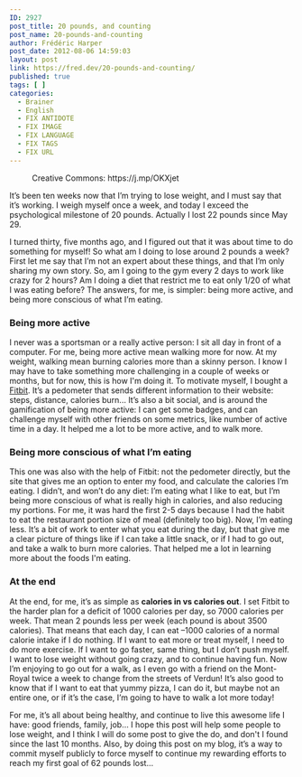 ```yaml
---
ID: 2927
post_title: 20 pounds, and counting
post_name: 20-pounds-and-counting
author: Frédéric Harper
post_date: 2012-08-06 14:59:03
layout: post
link: https://fred.dev/20-pounds-and-counting/
published: true
tags: [ ]
categories:
  - Brainer
  - English
  - FIX ANTIDOTE
  - FIX IMAGE
  - FIX LANGUAGE
  - FIX TAGS
  - FIX URL
---
```

<figure><img title="7582140718_72b91ae0d9_c" src="http://fred.dev/wp-content/uploads/2012/08/7582140718_72b91ae0d9_c.jpg" alt=""/><figcaption> Creative Commons: https://j.mp/OKXjet</figcaption></figure><p>It’s been ten weeks now that I’m trying to lose weight, and I must say that it’s working. I weigh myself once a week, and today I exceed the psychological milestone of 20 pounds. Actually I lost 22 pounds since May 29.</p><p>I turned thirty, five months ago, and I figured out that it was about time to do something for myself! So what am I doing to lose around 2 pounds a week? First let me say that I’m not an expert about these things, and that I’m only sharing my own story. So, am I going to the gym every 2 days to work like crazy for 2 hours? Am I doing a diet that restrict me to eat only 1/20 of what I was eating before? The answers, for me, is simpler: being more active, and being more conscious of what I’m eating.</p><h3>Being more active</h3><p>I never was a sportsman or a really active person: I sit all day in front of a computer. For me, being more active mean walking more for now. At my weight, walking mean burning calories more than a skinny person. I know I may have to take something more challenging in a couple of weeks or months, but for now, this is how I'm doing it. To motivate myself, I bought a <a href="https://www.fitbit.com/" target="_blank" rel="noopener noreferrer">Fitbit</a>. It’s a pedometer that sends different information to their website: steps, distance, calories burn... It’s also a bit social, and is around the gamification of being more active: I can get some badges, and can challenge myself with other friends on some metrics, like number of active time in a day. It helped me a lot to be more active, and to walk more.</p><h3>Being more conscious of what I’m eating</h3><p>This one was also with the help of Fitbit: not the pedometer directly, but the site that gives me an option to enter my food, and calculate the calories I’m eating. I didn’t, and won’t do any diet: I’m eating what I like to eat, but I’m being more conscious of what is really high in calories, and also reducing my portions. For me, it was hard the first 2-5 days because I had the habit to eat the restaurant portion size of meal (definitely too big). Now, I’m eating less. It’s a bit of work to enter what you eat during the day, but that give me a clear picture of things like if I can take a little snack, or if I had to go out, and take a walk to burn more calories. That helped me a lot in learning more about the foods I'm eating.</p><h3>At the end</h3><p>At the end, for me, it’s as simple as <strong>calories in vs calories out</strong>. I set Fitbit to the harder plan for a deficit of 1000 calories per day, so 7000 calories per week. That mean 2 pounds less per week (each pound is about 3500 calories). That means that each day, I can eat –1000 calories of a normal calorie intake if I do nothing. If I want to eat more or treat myself, I need to do more exercise. If I want to go faster, same thing, but I don’t push myself. I want to lose weight without going crazy, and to continue having fun. Now I’m enjoying to go out for a walk, as I even go with a friend on the Mont-Royal twice a week to change from the streets of Verdun! It’s also good to know that if I want to eat that yummy pizza, I can do it, but maybe not an entire one, or if it’s the case, I’m going to have to walk a lot more today!</p><p>For me, it’s all about being healthy, and continue to live this awesome life I have: good friends, family, job… I hope this post will help some people to lose weight, and I think I will do some post to give the do, and don't I found since the last 10 months. Also, by doing this post on my blog, it’s a way to commit myself publicly to force myself to continue my rewarding efforts to reach my first goal of 62 pounds lost…</p> 